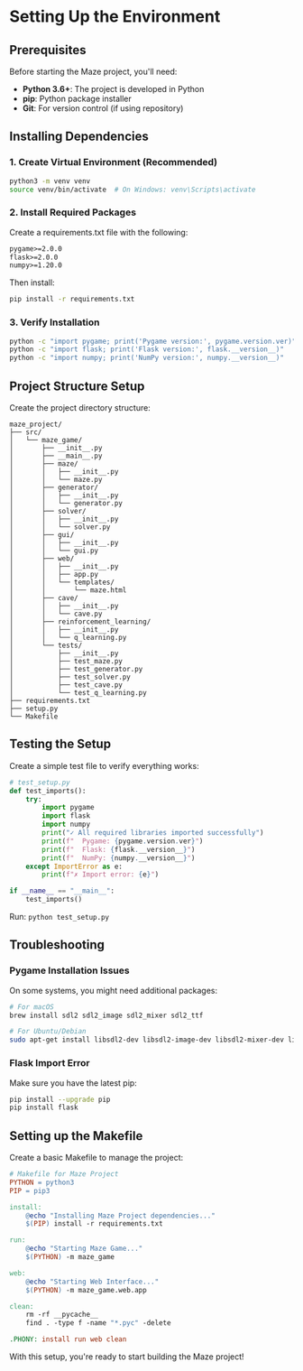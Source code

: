 # Setting Up the Environment

## Prerequisites

Before starting the Maze project, you'll need:

- **Python 3.6+**: The project is developed in Python
- **pip**: Python package installer
- **Git**: For version control (if using repository)

## Installing Dependencies

### 1. Create Virtual Environment (Recommended)

```bash
python3 -m venv venv
source venv/bin/activate  # On Windows: venv\Scripts\activate
```

### 2. Install Required Packages

Create a requirements.txt file with the following:

```txt
pygame>=2.0.0
flask>=2.0.0
numpy>=1.20.0
```

Then install:

```bash
pip install -r requirements.txt
```

### 3. Verify Installation

```bash
python -c "import pygame; print('Pygame version:', pygame.version.ver)"
python -c "import flask; print('Flask version:', flask.__version__)"
python -c "import numpy; print('NumPy version:', numpy.__version__)"
```

## Project Structure Setup

Create the project directory structure:

```
maze_project/
├── src/
│   └── maze_game/
│       ├── __init__.py
│       ├── __main__.py
│       ├── maze/
│       │   ├── __init__.py
│       │   └── maze.py
│       ├── generator/
│       │   ├── __init__.py
│       │   └── generator.py
│       ├── solver/
│       │   ├── __init__.py
│       │   └── solver.py
│       ├── gui/
│       │   ├── __init__.py
│       │   └── gui.py
│       ├── web/
│       │   ├── __init__.py
│       │   ├── app.py
│       │   └── templates/
│       │       └── maze.html
│       ├── cave/
│       │   ├── __init__.py
│       │   └── cave.py
│       ├── reinforcement_learning/
│       │   ├── __init__.py
│       │   └── q_learning.py
│       └── tests/
│           ├── __init__.py
│           ├── test_maze.py
│           ├── test_generator.py
│           ├── test_solver.py
│           ├── test_cave.py
│           └── test_q_learning.py
├── requirements.txt
├── setup.py
└── Makefile
```

## Testing the Setup

Create a simple test file to verify everything works:

```python
# test_setup.py
def test_imports():
    try:
        import pygame
        import flask
        import numpy
        print("✓ All required libraries imported successfully")
        print(f"  Pygame: {pygame.version.ver}")
        print(f"  Flask: {flask.__version__}")
        print(f"  NumPy: {numpy.__version__}")
    except ImportError as e:
        print(f"✗ Import error: {e}")

if __name__ == "__main__":
    test_imports()
```

Run: `python test_setup.py`

## Troubleshooting

### Pygame Installation Issues
On some systems, you might need additional packages:
```bash
# For macOS
brew install sdl2 sdl2_image sdl2_mixer sdl2_ttf

# For Ubuntu/Debian
sudo apt-get install libsdl2-dev libsdl2-image-dev libsdl2-mixer-dev libsdl2-ttf-dev
```

### Flask Import Error
Make sure you have the latest pip:
```bash
pip install --upgrade pip
pip install flask
```

## Setting up the Makefile

Create a basic Makefile to manage the project:

```makefile
# Makefile for Maze Project
PYTHON = python3
PIP = pip3

install:
	@echo "Installing Maze Project dependencies..."
	$(PIP) install -r requirements.txt

run:
	@echo "Starting Maze Game..."
	$(PYTHON) -m maze_game

web:
	@echo "Starting Web Interface..."
	$(PYTHON) -m maze_game.web.app

clean:
	rm -rf __pycache__
	find . -type f -name "*.pyc" -delete

.PHONY: install run web clean
```

With this setup, you're ready to start building the Maze project!